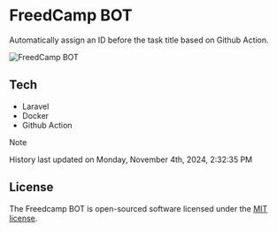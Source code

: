 # FreedCamp BOT

Automatically assign an ID before the task title based on Github Action.

![FreedCamp BOT](https://repository-images.githubusercontent.com/737932867/7d34798b-2680-471c-b089-a78a718d3d6a)

## Tech

- Laravel
- Docker
- Github Action

> [!NOTE]  
> History last updated on Monday, November 4th, 2024, 2:32:35 PM

## License

The Freedcamp BOT is open-sourced software licensed under the [MIT license](https://opensource.org/licenses/MIT).
